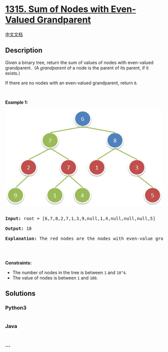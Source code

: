 # [1315. Sum of Nodes with Even-Valued Grandparent](https://leetcode.com/problems/sum-of-nodes-with-even-valued-grandparent)

[中文文档](/solution/1300-1399/1315.Sum%20of%20Nodes%20with%20Even-Valued%20Grandparent/README.md)

## Description

<p>Given a binary tree, return the sum of values of nodes with even-valued grandparent.&nbsp; (A <em>grandparent</em> of a node is the parent of its parent, if it exists.)</p>

<p>If there are no nodes with an even-valued grandparent, return&nbsp;<code>0</code>.</p>

<p>&nbsp;</p>

<p><strong>Example 1:</strong></p>

![](./images/1473_ex1.png)

<pre>

<strong>Input:</strong> root = [6,7,8,2,7,1,3,9,null,1,4,null,null,null,5]

<strong>Output:</strong> 18

<b>Explanation:</b> The red nodes are the nodes with even-value grandparent while the blue nodes are the even-value grandparents.

</pre>

<p>&nbsp;</p>

<p><strong>Constraints:</strong></p>

<ul>
	<li>The number of nodes in the tree is between&nbsp;<code>1</code>&nbsp;and&nbsp;<code>10^4</code>.</li>
	<li>The value of nodes is between&nbsp;<code>1</code>&nbsp;and&nbsp;<code>100</code>.</li>
</ul>

## Solutions

<!-- tabs:start -->

### **Python3**

```python

```

### **Java**

```java

```

### **...**

```

```

<!-- tabs:end -->
